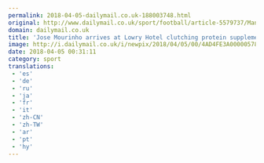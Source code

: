 ```yaml
---
permalink: 2018-04-05-dailymail.co.uk-188003748.html
original: http://www.dailymail.co.uk/sport/football/article-5579737/Manchester-United-boss-Jose-Mourinho-arrives-Lowry-Hotel-clutching-protein-supplements.html?ITO=1490&ns_mchannel=rss&ns_campaign=1490
domain: dailymail.co.uk
title: 'Jose Mourinho arrives at Lowry Hotel clutching protein supplements'
image: http://i.dailymail.co.uk/i/newpix/2018/04/05/00/4AD4FE3A00000578-0-image-a-133_1522884230257.jpg
date: 2018-04-05 00:31:11
category: sport
translations: 
 - 'es'
 - 'de'
 - 'ru'
 - 'ja'
 - 'fr'
 - 'it'
 - 'zh-CN'
 - 'zh-TW'
 - 'ar'
 - 'pt'
 - 'hy'
---
```


